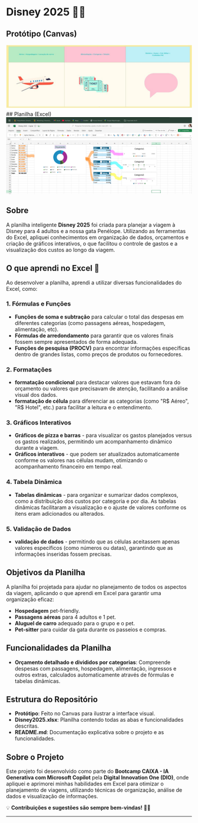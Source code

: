 # Disney 2025 🎢🐾
## Protótipo (Canvas)
![Protótipo](assets/prototipo.jpg) ## Planilha (Excel) ![Planner](assets/planner.png)

## Sobre  
A planilha inteligente **Disney 2025** foi criada para planejar a viagem à Disney para 4 adultos e a nossa gata Penélope. Utilizando as ferramentas do Excel, apliquei conhecimentos em organização de dados, orçamentos e criação de gráficos interativos, o que facilitou o controle de gastos e a visualização dos custos ao longo da viagem.

## O que aprendi no Excel 🧠  
Ao desenvolver a planilha, aprendi a utilizar diversas funcionalidades do Excel, como:

### 1. **Fórmulas e Funções**  
- **Funções de soma e subtração** para calcular o total das despesas em diferentes categorias (como passagens aéreas, hospedagem, alimentação, etc).
- **Fórmulas de arredondamento** para garantir que os valores finais fossem sempre apresentados de forma adequada.
- **Funções de pesquisa (PROCV)** para encontrar informações específicas dentro de grandes listas, como preços de produtos ou fornecedores.

### 2. **Formatações**  
- **formatação condicional** para destacar valores que estavam fora do orçamento ou valores que precisavam de atenção, facilitando a análise visual dos dados.
- **formatação de célula** para diferenciar as categorias (como "R$ Aéreo", "R$ Hotel", etc.) para facilitar a leitura e o entendimento.

### 3. **Gráficos Interativos**  
- **Gráficos de pizza e barras** - para visualizar os gastos planejados versus os gastos realizados, permitindo um acompanhamento dinâmico durante a viagem.
- **Gráficos interativos** - que podem ser atualizados automaticamente conforme os valores nas células mudam, otimizando o acompanhamento financeiro em tempo real.

### 4. **Tabela Dinâmica**  
- **Tabelas dinâmicas** - para organizar e sumarizar dados complexos, como a distribuição dos custos por categoria e por dia. As tabelas dinâmicas facilitaram a visualização e o ajuste de valores conforme os itens eram adicionados ou alterados.

### 5. **Validação de Dados**  
- **validação de dados** - permitindo que as células aceitassem apenas valores específicos (como números ou datas), garantindo que as informações inseridas fossem precisas.

## Objetivos da Planilha  
A planilha foi projetada para ajudar no planejamento de todos os aspectos da viagem, aplicando o que aprendi em Excel para garantir uma organização eficaz:

- **Hospedagem** pet-friendly.
- **Passagens aéreas** para 4 adultos e 1 pet.
- **Aluguel de carro** adequado para o grupo e o pet.
- **Pet-sitter** para cuidar da gata durante os passeios e compras.

## Funcionalidades da Planilha  
- **Orçamento detalhado e divididos por categorias**: Compreende despesas com passagens, hospedagem, alimentação, ingressos e outros extras, calculados automaticamente através de fórmulas e tabelas dinâmicas.

## Estrutura do Repositório
- **Protótipo**: Feito no Canvas para ilustrar a interface visual.
- **Disney2025.xlsx**: Planilha contendo todas as abas e funcionalidades descritas.
- **README.md**: Documentação explicativa sobre o projeto e as funcionalidades.

## Sobre o Projeto  
Este projeto foi desenvolvido como parte do **Bootcamp CAIXA - IA Generativa com Microsoft Copilot** pela **Digital Innovation One (DIO)**, onde apliquei e aprimorei minhas habilidades em Excel para otimizar o planejamento de viagens, utilizando técnicas de organização, análise de dados e visualização de informações.

💡 **Contribuições e sugestões são sempre bem-vindas!** 🐾✨

---

